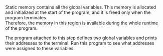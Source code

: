 Static memory contains all the global variables. 
This memory is allocated and initialized at the start of the program, 
and it is freed only when the program terminates.  
Therefore, the memory in this region is available 
during the whole runtime of the program.

The program attached to this step defines two global variables 
and prints their addresses to the terminal. 
Run this program to see what addresses were assigned to these variables.
